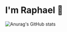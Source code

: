 # I'm Raphael 👋



![Anurag's GitHub stats](https://github-readme-stats.vercel.app/api?username=rphaell&show_icons=true)

